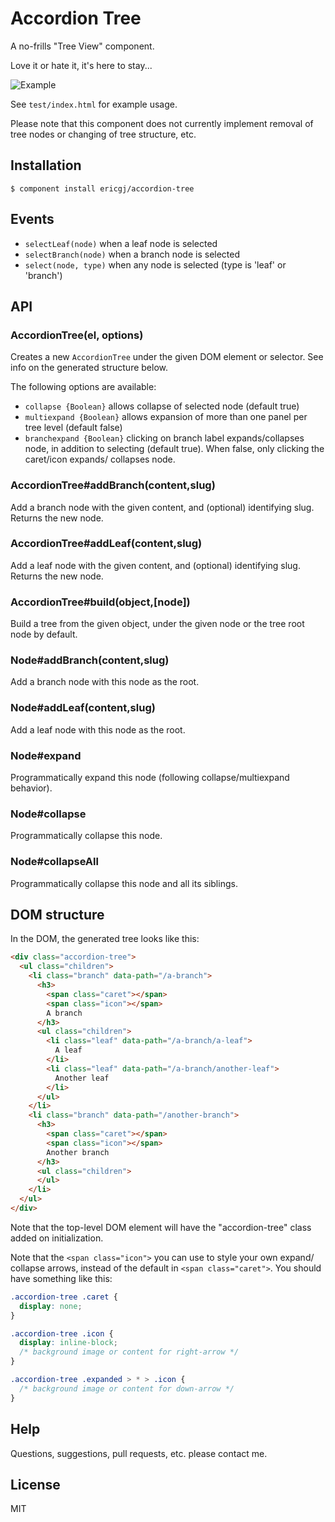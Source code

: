 
# Accordion Tree

  A no-frills "Tree View" component.

  Love it or hate it, it's here to stay... 
  
  <img alt="Example" src="http://i.imgur.com/dJ1mcOT.png" />

  See `test/index.html` for example usage.
  
  Please note that this component does not currently implement 
  removal of tree nodes or changing of tree structure, etc.

## Installation

    $ component install ericgj/accordion-tree

## Events

  - `selectLeaf(node)`      when a leaf node is selected
  - `selectBranch(node)`    when a branch node is selected 
  - `select(node, type)`    when any node is selected (type is 'leaf' or 'branch')

## API
  
### AccordionTree(el, options)

  Creates a new `AccordionTree` under the given DOM element or selector.
  See info on the generated structure below.

  The following options are available:

  - `collapse {Boolean}`        allows collapse of selected node (default true)
  - `multiexpand {Boolean}`     allows expansion of more than one panel per tree 
                                  level (default false)
  - `branchexpand {Boolean}`    clicking on branch label expands/collapses node, 
                                  in addition to selecting (default true). When 
                                  false, only clicking the caret/icon expands/
                                  collapses node.

### AccordionTree#addBranch(content,slug)

  Add a branch node with the given content, and (optional) identifying slug.
  Returns the new node.

### AccordionTree#addLeaf(content,slug)

  Add a leaf node with the given content, and (optional) identifying slug.
  Returns the new node.

### AccordionTree#build(object,[node])

  Build a tree from the given object, under the given node or the tree root
  node by default.


### Node#addBranch(content,slug)

  Add a branch node with this node as the root.

### Node#addLeaf(content,slug)

  Add a leaf node with this node as the root.

### Node#expand

  Programmatically expand this node (following collapse/multiexpand behavior).

### Node#collapse

  Programmatically collapse this node.

### Node#collapseAll

  Programmatically collapse this node and all its siblings.



## DOM structure

  In the DOM, the generated tree looks like this:

  ```html
  <div class="accordion-tree">
    <ul class="children">
      <li class="branch" data-path="/a-branch">
        <h3>
          <span class="caret"></span>
          <span class="icon"></span>
          A branch
        </h3>
        <ul class="children">
          <li class="leaf" data-path="/a-branch/a-leaf">
            A leaf
          </li>
          <li class="leaf" data-path="/a-branch/another-leaf">
            Another leaf
          </li>
        </ul>
      </li>
      <li class="branch" data-path="/another-branch">
        <h3>
          <span class="caret"></span>
          <span class="icon"></span>
          Another branch
        </h3>
        <ul class="children">
        </ul>
      </li>
    </ul>
  </div>
  ```

  Note that the top-level DOM element will have the "accordion-tree" class
  added on initialization.

  Note that the `<span class="icon">` you can use to style your own expand/
  collapse arrows, instead of the default in `<span class="caret">`. You
  should have something like this:

  ```css
  .accordion-tree .caret { 
    display: none; 
  }

  .accordion-tree .icon {
    display: inline-block;
    /* background image or content for right-arrow */
  }

  .accordion-tree .expanded > * > .icon {
    /* background image or content for down-arrow */
  }
  ```

## Help

Questions, suggestions, pull requests, etc. please contact me.

## License

  MIT




